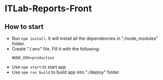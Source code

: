 # ITLab-Reports-Front

## How to start
- Run `npm install`. It will install all the dependencies in "./node_modules" folder.
- Create "./.env" file. Fill it with the following:
    ```
    NODE_ENV=production
    ```
- Use `npm start` to start app
- Use `npm run build` to build app into "./deploy" folder